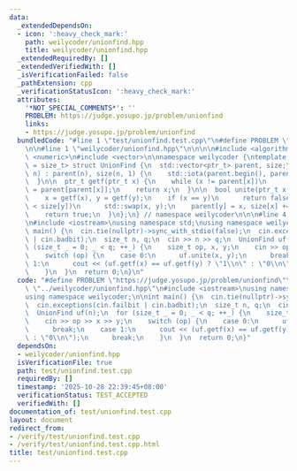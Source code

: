 ```yaml
---
data:
  _extendedDependsOn:
  - icon: ':heavy_check_mark:'
    path: weilycoder/unionfind.hpp
    title: weilycoder/unionfind.hpp
  _extendedRequiredBy: []
  _extendedVerifiedWith: []
  _isVerificationFailed: false
  _pathExtension: cpp
  _verificationStatusIcon: ':heavy_check_mark:'
  attributes:
    '*NOT_SPECIAL_COMMENTS*': ''
    PROBLEM: https://judge.yosupo.jp/problem/unionfind
    links:
    - https://judge.yosupo.jp/problem/unionfind
  bundledCode: "#line 1 \"test/unionfind.test.cpp\"\n#define PROBLEM \"https://judge.yosupo.jp/problem/unionfind\"\
    \n\n#line 1 \"weilycoder/unionfind.hpp\"\n\n\n\n#include <algorithm>\n#include\
    \ <numeric>\n#include <vector>\n\nnamespace weilycoder {\ntemplate <typename ptr_t\
    \ = size_t> struct UnionFind {\n  std::vector<ptr_t> parent, size;\n\n  UnionFind(ptr_t\
    \ n) : parent(n), size(n, 1) {\n    std::iota(parent.begin(), parent.end(), 0);\n\
    \  }\n\n  ptr_t getf(ptr_t x) {\n    while (x != parent[x])\n      x = parent[x]\
    \ = parent[parent[x]];\n    return x;\n  }\n\n  bool unite(ptr_t x, ptr_t y) {\n\
    \    x = getf(x), y = getf(y);\n    if (x == y)\n      return false;\n    if (size[x]\
    \ < size[y])\n      std::swap(x, y);\n    parent[y] = x, size[x] += size[y];\n\
    \    return true;\n  }\n};\n} // namespace weilycoder\n\n\n#line 4 \"test/unionfind.test.cpp\"\
    \n#include <iostream>\nusing namespace std;\nusing namespace weilycoder;\n\nint\
    \ main() {\n  cin.tie(nullptr)->sync_with_stdio(false);\n  cin.exceptions(cin.failbit\
    \ | cin.badbit);\n  size_t n, q;\n  cin >> n >> q;\n  UnionFind uf(n);\n  for\
    \ (size_t _ = 0; _ < q; ++_) {\n    size_t op, x, y;\n    cin >> op >> x >> y;\n\
    \    switch (op) {\n    case 0:\n      uf.unite(x, y);\n      break;\n    case\
    \ 1:\n      cout << (uf.getf(x) == uf.getf(y) ? \"1\\n\" : \"0\\n\");\n      break;\n\
    \    }\n  }\n  return 0;\n}\n"
  code: "#define PROBLEM \"https://judge.yosupo.jp/problem/unionfind\"\n\n#include\
    \ \"../weilycoder/unionfind.hpp\"\n#include <iostream>\nusing namespace std;\n\
    using namespace weilycoder;\n\nint main() {\n  cin.tie(nullptr)->sync_with_stdio(false);\n\
    \  cin.exceptions(cin.failbit | cin.badbit);\n  size_t n, q;\n  cin >> n >> q;\n\
    \  UnionFind uf(n);\n  for (size_t _ = 0; _ < q; ++_) {\n    size_t op, x, y;\n\
    \    cin >> op >> x >> y;\n    switch (op) {\n    case 0:\n      uf.unite(x, y);\n\
    \      break;\n    case 1:\n      cout << (uf.getf(x) == uf.getf(y) ? \"1\\n\"\
    \ : \"0\\n\");\n      break;\n    }\n  }\n  return 0;\n}"
  dependsOn:
  - weilycoder/unionfind.hpp
  isVerificationFile: true
  path: test/unionfind.test.cpp
  requiredBy: []
  timestamp: '2025-10-28 22:39:45+08:00'
  verificationStatus: TEST_ACCEPTED
  verifiedWith: []
documentation_of: test/unionfind.test.cpp
layout: document
redirect_from:
- /verify/test/unionfind.test.cpp
- /verify/test/unionfind.test.cpp.html
title: test/unionfind.test.cpp
---
```

